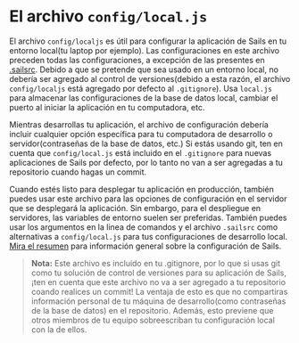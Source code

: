 # El archivo `config/local.js`

El archivo `config/localjs` es útil para configurar la aplicación de Sails en tu entorno local(tu laptop por ejemplo). Las configuraciones en este archivo preceden todas las configuraciones, a excepción de las presentes en [.sailsrc](http://sailsjs.org/documentation/concepts/Configuration/usingsailsrcfiles.html). Debido a que se pretende que sea usado en un entorno local, no debería ser agregado al control de versiones(debido a esta razón, el archivo `config/localjs` está agregado por defecto al `.gitignore`). Usa `local.js` para almacenar las configuraciones de la base de datos local, cambiar el puerto al iniciar la aplicación en tu computadora, etc.

Mientras desarrollas tu aplicación, el archivo de configuración debería incluir cualquier opción específica para tu computadora de desarrollo o servidor(contraseñas de la base de datos, etc.) Si estás usando git, ten en cuenta que `config/local.js` está incluido en el `.gitignore` para nuevas aplicaciones de Sails por defecto, por lo tanto no van a ser agregadas a tu repositorio cuando hagas un commit.

Cuando estés listo para desplegar tu aplicación en producción, también puedes usar este archivo para las opciones de configuración en el servidor que se desplegará la aplicación. Sin embargo, para el despliegue en servidores, las variables de entorno suelen ser preferidas. También puedes usar los argumentos en la linea de comandos y el archivo `.sailsrc` como alternativas a `config/local.js` para tus configuraciones de desarrollo local. [Mira el resumen](http://sailsjs.org/documentation/concepts/Configuration) para información general sobre la configuración de Sails.

> **Nota:** Este archivo es incluido en tu .gitignore, por lo que si usas git como tu solución de control de versiones para su aplicación de Sails, ¡ten en cuenta que este archivo no va a ser agregado a tu repositorio coando realices un commit!
>La ventaja de esto es que no compartiras información personal de tu máquina de desarrollo(como contraseñas de la base de datos) en el repositorio. Además, esto previene que otros miembros de tu equipo sobreescriban tu configuración local con la de ellos.

<docmeta name="displayName" value="The local.js file">
